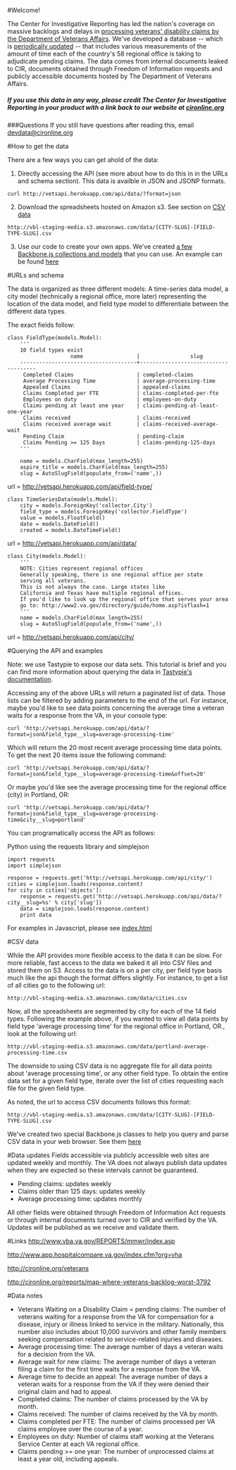 #Welcome!

The Center for Investigative Reporting has led the nation's coverage on massive backlogs and delays in [processing veterans' disability claims by the Department of Veterans Affairs](http://cironline.org/veterans). We've developed a database -- which is [periodically updated](https://github.com/cirlabs/va-data-dashboard#data-updates) -- that includes various measurements of the amount of time each of the country's 58 regional office is taking to adjudicate pending claims. The data comes from internal documents leaked to CIR, documents obtained through Freedom of Information requests and publicly accessible documents hosted by The Department of Veterans Affairs. 

#####  If you use this data in any way, please credit The Center for Investigative Reporting in your product with a link back to our website at [cironline.org](http://cironline.org)

###Questions
If you still have questions after reading this, email devdata@cironline.org

#How to get the data

There are a few ways you can get ahold of the data:

1. Directly accessing the API (see more about how to do this in in the URLs and schema section). This data is availble in JSON and JSONP formats.
```
curl http://vetsapi.herokuapp.com/api/data/?format=json
```
2. Download the spreadsheets hosted on Amazon s3. See section on [CSV data](https://github.com/cirlabs/va-data-dashboard#csv-data)
```
http://vbl-staging-media.s3.amazonaws.com/data/[CITY-SLUG]-[FIELD-TYPE-SLUG].csv
```
3. Use our code to create your own apps. We've created [a few Backbone.js collections and models](https://github.com/cirlabs/va-data-dashboard/blob/master/js/app/va-data.js) that you can use. An example can be found [here](https://github.com/cirlabs/va-data-dashboard)

#URLs and schema

The data is organized as three different models: A time-series data model, a city model (technically a regional office, more later) representing the location of the data model, and field type model to differentiate between the different data types.

The exact fields follow:

```
class FieldType(models.Model):
    '''
    10 field types exist
                    name                 |                slug                 
    -------------------------------------+-------------------------------------
     Completed Claims                    | completed-claims
     Average Processing Time             | average-processing-time
     Appealed Claims                     | appealed-claims
     Claims Completed per FTE            | claims-completed-per-fte
     Employees on duty                   | employees-on-duty
     Claims pending at least one year    | claims-pending-at-least-one-year
     Claims received                     | claims-received
     Claims received average wait        | claims-received-average-wait
     Pending Claim                       | pending-claim
     Claims Pending >= 125 Days          | claims-pending-125-days
    '''

    name = models.CharField(max_length=255)
    aspire_title = models.CharField(max_length=255)
    slug = AutoSlugField(populate_from=('name',))
```
url = http://vetsapi.herokuapp.com/api/field-type/


```
class TimeSeriesData(models.Model):
    city = models.ForeignKey('collector.City')
    field_type = models.ForeignKey('collector.FieldType')
    value = models.FloatField()
    date = models.DateField()
    created = models.DateTimeField()
```
url = http://vetsapi.herokuapp.com/api/data/


```
class City(models.Model):
    '''
    NOTE: Cities represent regional offices
    Generally speaking, there is one regional office per state
    serving all veterans.
    This is not always the case. Large states like
    California and Texas have multiple regional offices.
    If you'd like to look up the regional office that serves your area
    go to: http://www2.va.gov/directory/guide/home.asp?isflash=1
    '''
    name = models.CharField(max_length=255)
    slug = AutoSlugField(populate_from=('name',))
```
url = http://vetsapi.herokuapp.com/api/city/


#Querying the API and examples

Note: we use Tastypie to expose our data sets. This tutorial is brief and you can find more information about querying the data in [Tastypie's documentation](http://django-tastypie.readthedocs.org/en/latest/interacting.html#getting-a-collection-of-resources).

Accessing any of the above URLs will return a paginated list of data. Those lists can be filtered by adding parameters to the end of the url. For instance, maybe you'd like to see data points concerning the average time a veteran waits for a response from the VA, in your console type:

```
curl 'http://vetsapi.herokuapp.com/api/data/?format=json&field_type__slug=average-processing-time'
```

Which will return the 20 most recent average processing time data points. To get the next 20 items issue the following command:

```
curl 'http://vetsapi.herokuapp.com/api/data/?format=json&field_type__slug=average-processing-time&offset=20'
```

Or maybe you'd like see the average processing time for the regional office (city) in Portland, OR:

```
curl 'http://vetsapi.herokuapp.com/api/data/?format=json&field_type__slug=average-processing-time&city__slug=portland'
```

You can programatically access the API as follows:

Python using the requests library and simplejson
```
import requests
import simplejson

response = requests.get('http://vetsapi.herokuapp.com/api/city/')
cities = simplejson.loads(response.content)
for city in cities['objects']:
    response = requests.get('http://vetsapi.herokuapp.com/api/data/?city__slug=%s' % city['slug'])
    data = simplejson.loads(response.content)
    print data
```

For examples in Javascript, please see [index.html](https://github.com/cirlabs/va-data-dashboard/blob/master/index.html#L178)

#CSV data

While the API provides more flexible access to the data it can be slow. For more reliable, fast access to the data we baked it all into CSV files and stored them on S3. Access to the data is on a per city, per field type basis much like the api though the format differs slightly. For instance, to get a list of all cities go to the following url:

```
http://vbl-staging-media.s3.amazonaws.com/data/cities.csv
```

Now, all the spreadsheets are segmented by city for each of the 14 field types. Following the example above, if you wanted to view all data points by field type 'average processing time' for the regional office in Portland, OR., look at the following url:

```
http://vbl-staging-media.s3.amazonaws.com/data/portland-average-processing-time.csv
```

The downside to using CSV data is no aggregate file for all data points about 'average processing time', or any other field type. To obtain the entire data set for a given field type, iterate over the list of cities requesting each file for the given field type.

As noted, the url to access CSV documents follows this format:

```
http://vbl-staging-media.s3.amazonaws.com/data/[CITY-SLUG]-[FIELD-TYPE-SLUG].csv
```

We've created two special Backbone.js classes to help you query and parse CSV data in your web browser. See them [here](https://github.com/cirlabs/va-data-dashboard/blob/master/js/app/va-data.js#L78)

#Data updates
Fields accessible via publicly accessible web sites are updated weekly and monthly. The VA does not always publish data updates when they are expected so these intervals cannot be guaranteed.
* Pending claims: updates weekly
* Claims older than 125 days: updates weekly
* Average processing time: updates monthly 

All other fields were obtained through Freedom of Information Act requests or through internal documents turned over to CIR and verified by the VA. Updates will be published as we receive and validate them.

#Links
http://www.vba.va.gov/REPORTS/mmwr/index.asp

http://www.app.hospitalcompare.va.gov/index.cfm?org=vha

http://cironline.org/veterans

http://cironline.org/reports/map-where-veterans-backlog-worst-3792

#Data notes

<ul>
    <li>Veterans Waiting on a Disability Claim = pending claims: The number of veterans waiting for a response from the VA for compensation for a disease, injury or illness linked to service in the military. Nationally, this number also includes about 10,000 survivors and other family members seeking compensation related to service-related injuries and diseases.</li>
    <li>Average processing time: The average number of days a veteran waits for a decision from the VA.</li>
    <li>Average wait for new claims: The average number of days a veteran filing a claim for the first time waits for a response from the VA.</li>
    <li>Average time to decide an appeal: The average number of days a veteran waits for a response from the VA if they were denied their original claim and had to appeal.</li>
    <li>Completed claims: The number of claims processed by the VA by month.</li>
    <li>Claims received: The number of claims received by the VA by month.</li>
    <li>Claims completed per FTE: The number of claims processed per VA claims employee over the course of a year.</li>
    <li>Employees on duty: Number of claims staff working at the Veterans Service Center at each VA regional office.</li>
    <li>Claims pending >= one year: The number of unprocessed claims at least a year old, including appeals.</li>
</ul> 
